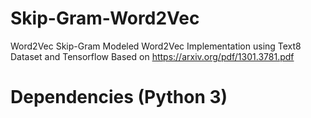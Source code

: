 # Skip-Gram-Word2Vec
Word2Vec Skip-Gram Modeled Word2Vec Implementation using Text8 Dataset and Tensorflow
Based on https://arxiv.org/pdf/1301.3781.pdf

# Dependencies (Python 3)
